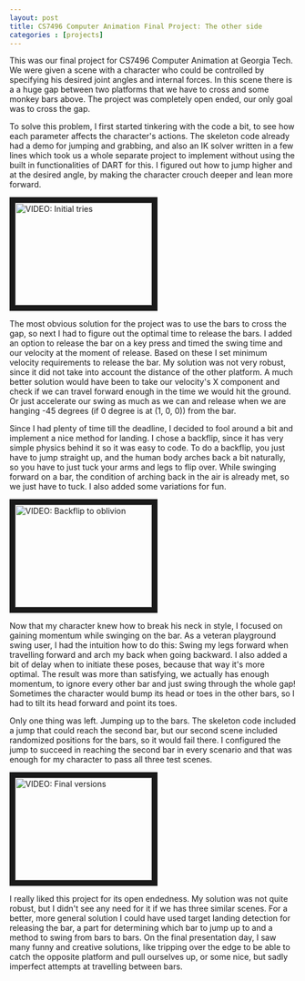 ```yaml
---
layout: post
title: CS7496 Computer Animation Final Project: The other side
categories : [projects]
---
```


This was our final project for CS7496 Computer Animation at Georgia Tech. We were given a scene with a character who could be controlled by specifying his desired joint angles and internal forces. In this scene there is a a huge gap between two platforms that we have to cross and some monkey bars above. The project was completely open ended, our only goal was to cross the gap.

To solve this problem, I first started tinkering with the code a bit, to see how each parameter affects the character's actions. The skeleton code already had a demo for jumping and grabbing, and also an IK solver written in a few lines which took us a whole separate project to implement without using the built in functionalities of DART for this. I figured out how to jump higher and at the desired angle, by making the character crouch deeper and lean more forward.

<a href="http://www.youtube.com/watch?feature=player_embedded&v=iCCONe6ODjw
" target="_blank"><img src="http://img.youtube.com/vi/iCCONe6ODjw/0.jpg" 
alt="VIDEO: Initial tries" width="240" height="180" border="10" /></a>

The most obvious solution for the project was to use the bars to cross the gap, so next I had to figure out the optimal time to release the bars. I added an option to release the bar on a key press and timed the swing time and our velocity at the moment of release. Based on these I set minimum velocity requirements to release the bar. My solution was not very robust, since it did not take into account the distance of the other platform. A much better solution would have been to take our velocity's X component and check if we can travel forward enough in the time we would hit the ground. Or just accelerate our swing as much as we can and release when we are hanging -45 degrees (if 0 degree is at (1, 0, 0)) from the bar.

Since I had plenty of time till the deadline, I decided to fool around a bit and implement a nice method for landing. I chose a backflip, since it has very simple physics behind it so it was easy to code. To do a backflip, you just have to jump straight up, and the human body arches back a bit naturally, so you have to just tuck your arms and legs to flip over. While swinging forward on a bar, the condition of arching back in the air is already met, so we just have to tuck. I also added some variations for fun.

<a href="http://www.youtube.com/watch?feature=player_embedded&v=2M515wQdfJE
" target="_blank"><img src="http://img.youtube.com/vi/2M515wQdfJE/0.jpg" 
alt="VIDEO: Backflip to oblivion" width="240" height="180" border="10" /></a>

Now that my character knew how to break his neck in style, I focused on gaining momentum while swinging on the bar. As a veteran playground swing user, I had the intuition how to do this: Swing my legs forward when travelling forward and arch my back when going backward. I also added a bit of delay when to initiate these poses, because that way it's more optimal. The result was more than satisfying, we actually has enough momentum, to ignore every other bar and just swing through the whole gap! Sometimes the character would bump its head or toes in the other bars, so I had to tilt its head forward and point its toes.

Only one thing was left. Jumping up to the bars. The skeleton code included a jump that could reach the second bar, but our second scene included randomized positions for the bars, so it would fail there. I configured the jump to succeed in reaching the second bar in every scenario and that was enough for my character to pass all three test scenes.

<a href="http://www.youtube.com/watch?feature=player_embedded&v=W_a4lH0vZ5o
" target="_blank"><img src="http://img.youtube.com/vi/W_a4lH0vZ5o/0.jpg" 
alt="VIDEO: Final versions" width="240" height="180" border="10" /></a>

I really liked this project for its open endedness. My solution was not quite robust, but I didn't see any need for it if we has three similar scenes. For a better, more general solution I could have used target landing detection for releasing the bar, a part for determining which bar to jump up to and a method to swing from bars to bars. On the final presentation day, I saw many funny and creative solutions, like tripping over the edge to be able to catch the opposite platform and pull ourselves up, or some nice, but sadly imperfect attempts at travelling between bars.